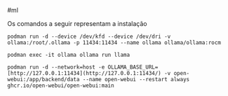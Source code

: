 #ml

Os comandos a seguir representam a instalação 
```
podman run -d --device /dev/kfd --device /dev/dri -v ollama:/root/.ollama -p 11434:11434 --name ollama ollama/ollama:rocm
```

```
podman exec -it ollama ollama run llama
```

```
podman run -d --network=host -e OLLAMA_BASE_URL=[http://127.0.0.1:11434](http://127.0.0.1:11434/) -v open-webui:/app/backend/data --name open-webui --restart always ghcr.io/open-webui/open-webui:main
```
